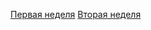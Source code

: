 [Первая неделя](https://contest.yandex.ru/contest/61542/problems/)
[Вторая неделя](https://contest.yandex.ru/contest/61727/problems/)

